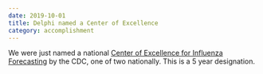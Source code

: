 ```yaml
---
date: 2019-10-01
title: Delphi named a Center of Excellence 
category: accomplishment
---
```


We were just named a national [Center of Excellence for Influenza Forecasting](https://www.cmu.edu/news/stories/archives/2019/october/cdc-funds-carnegie-mellons-flu-forecasting-center.html) by the CDC, one of two nationally. This is a 5 year designation.
